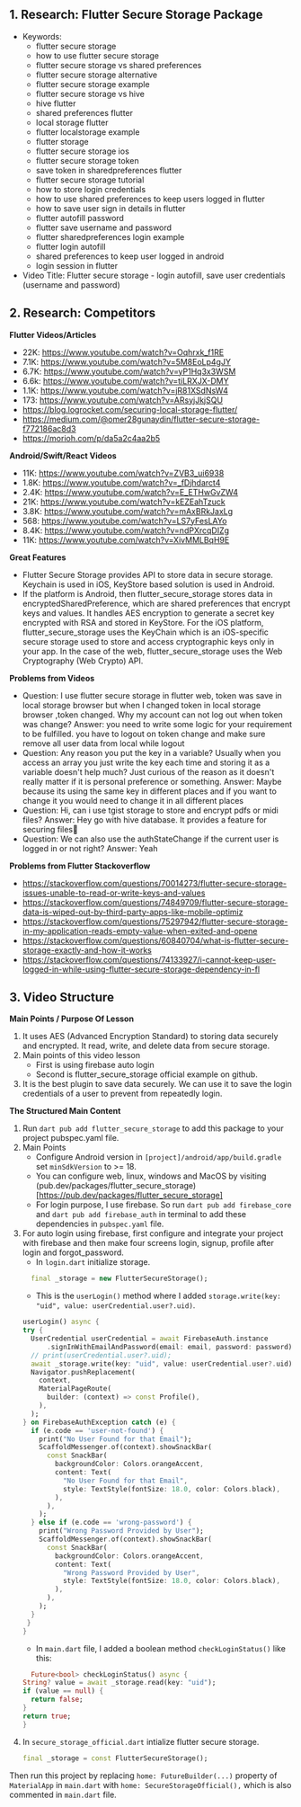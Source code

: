 ## 1. Research: Flutter Secure Storage Package 

- Keywords: 
  - flutter secure storage
  - how to use flutter secure storage
  - flutter secure storage vs shared preferences
  - flutter secure storage alternative
  - flutter secure storage example
  - flutter secure storage vs hive
  - hive flutter
  - shared preferences flutter
  - local storage flutter
  - flutter localstorage example
  - flutter storage
  - flutter secure storage ios
  - flutter secure storage token
  - save token in sharedpreferences flutter
  - flutter secure storage tutorial
  - how to store login credentials
  - how to use shared preferences to keep users logged in flutter
  - how to save user sign in details in flutter
  - flutter autofill password
  - flutter save username and password
  - flutter sharedpreferences login example
  - flutter login autofill
  - shared preferences to keep user logged in android
  - login session in flutter
- Video Title: Flutter secure storage - login autofill, save user credentials (username and password)

## 2. Research: Competitors

**Flutter Videos/Articles**

- 22K: https://www.youtube.com/watch?v=Oqhrxk_f1RE
- 7.1K: https://www.youtube.com/watch?v=5M8EoLp4gJY
- 6.7K: https://www.youtube.com/watch?v=yP1Hq3x3WSM
- 6.6k: https://www.youtube.com/watch?v=tiLRXJX-DMY
- 1.1K: https://www.youtube.com/watch?v=jR81XSdNsW4
- 173: https://www.youtube.com/watch?v=ARsyjJkjSQU
- https://blog.logrocket.com/securing-local-storage-flutter/
- https://medium.com/@omer28gunaydin/flutter-secure-storage-f772186ac8d3
- https://morioh.com/p/da5a2c4aa2b5

**Android/Swift/React Videos**

- 11K: https://www.youtube.com/watch?v=ZVB3_ui6938
- 1.8K: https://www.youtube.com/watch?v=_fDjhdarct4
- 2.4K: https://www.youtube.com/watch?v=E_ETHwGvZW4
- 21K: https://www.youtube.com/watch?v=kEZEahTzuck
- 3.8K: https://www.youtube.com/watch?v=mAxBRkJaxLg
- 568: https://www.youtube.com/watch?v=LS7yFesLAYo
- 8.4K: https://www.youtube.com/watch?v=ndPXrcqDIZg
- 11K: https://www.youtube.com/watch?v=XivMMLBqH9E

**Great Features** 
- Flutter Secure Storage provides API to store data in secure storage. Keychain is used in iOS, KeyStore based solution is used in Android.
- If the platform is Android, then flutter_secure_storage stores data in encryptedSharedPreference, which are shared preferences that encrypt keys and values. It handles AES encryption to generate a secret key encrypted with RSA and stored in KeyStore.
  For the iOS platform, flutter_secure_storage uses the KeyChain which is an iOS-specific secure storage used to store and access cryptographic keys only in your app.
  In the case of the web, flutter_secure_storage uses the Web Cryptography (Web Crypto) API.

**Problems from Videos** 
- Question: I use flutter secure storage in flutter web, token was save in local storage browser but when I changed token in local storage browser ,token changed. Why my account can not log out when token was change?
  Answer: you need to write some logic for your requirement to be fulfilled. you have to logout on token change and make sure remove all user data from local while logout
- Question: Any reason you put the key in a variable?  Usually when you access an array you just write the key each time and storing it as a variable doesn't help much?  Just curious of the reason as it doesn't really matter if it is personal preference or something.
  Answer: Maybe because its using the same key in different places and if you want to change it you would need to change it in all different places
- Question: Hi, can i use tgist storage to store and encrypt pdfs or midi files?
  Answer:  Hey go with hive database. It provides a feature for securing files🚀
- Question: We can also use the authStateChange if the current user is logged in or not right?
  Answer: Yeah

**Problems from Flutter Stackoverflow**

- https://stackoverflow.com/questions/70014273/flutter-secure-storage-issues-unable-to-read-or-write-keys-and-values
- https://stackoverflow.com/questions/74849709/flutter-secure-storage-data-is-wiped-out-by-third-party-apps-like-mobile-optimiz
- https://stackoverflow.com/questions/75297942/flutter-secure-storage-in-my-application-reads-empty-value-when-exited-and-opene
- https://stackoverflow.com/questions/60840704/what-is-flutter-secure-storage-exactly-and-how-it-works
- https://stackoverflow.com/questions/74133927/i-cannot-keep-user-logged-in-while-using-flutter-secure-storage-dependency-in-fl

## 3. Video Structure

**Main Points / Purpose Of Lesson**

1. It uses AES (Advanced Encryption Standard) to storing data securely and encrypted. It read, write, and delete data from secure storage.
2. Main points of this video lesson
    - First is using firebase auto login
    - Second is flutter_secure_storage official example on github.
3. It is the best plugin to save data securely. We can use it to save the login credentials of a user to prevent from repeatedly login.

**The Structured Main Content**
1. Run `dart pub add flutter_secure_storage` to add this package to your project pubspec.yaml file.
2. Main Points
    - Configure Android version in `[project]/android/app/build.gradle` set `minSdkVersion` to >= 18.
    - You can configure web, linux, windows and MacOS by visiting (pub.dev/packages/flutter_secure_storage)[https://pub.dev/packages/flutter_secure_storage]
    - For login purpose, I use firebase. So run `dart pub add firebase_core` and `dart pub add firebase_auth` in terminal to add these dependencies in `pubspec.yaml` file.
3. For auto login using firebase, first configure and integrate your project with firebase and then make four screens login, signup, profile after login and forgot_password.
    - In `login.dart` initialize storage.
    ```dart
      final _storage = new FlutterSecureStorage();
    ```
    - This is the `userLogin()` method where I added `storage.write(key: "uid", value: userCredential.user?.uid)`.
    ```dart
    userLogin() async {
    try {
      UserCredential userCredential = await FirebaseAuth.instance
          .signInWithEmailAndPassword(email: email, password: password);
      // print(userCredential.user?.uid);
      await _storage.write(key: "uid", value: userCredential.user?.uid);
      Navigator.pushReplacement(
        context,
        MaterialPageRoute(
          builder: (context) => const Profile(),
        ),
      );
    } on FirebaseAuthException catch (e) {
      if (e.code == 'user-not-found') {
        print("No User Found for that Email");
        ScaffoldMessenger.of(context).showSnackBar(
          const SnackBar(
            backgroundColor: Colors.orangeAccent,
            content: Text(
              "No User Found for that Email",
              style: TextStyle(fontSize: 18.0, color: Colors.black),
            ),
          ),
        );
      } else if (e.code == 'wrong-password') {
        print("Wrong Password Provided by User");
        ScaffoldMessenger.of(context).showSnackBar(
          const SnackBar(
            backgroundColor: Colors.orangeAccent,
            content: Text(
              "Wrong Password Provided by User",
              style: TextStyle(fontSize: 18.0, color: Colors.black),
            ),
          ),
        );
      }
     }
    }
    ```
    - In `main.dart` file, I added a boolean method `checkLoginStatus()` like this:
    ```dart
      Future<bool> checkLoginStatus() async {
    String? value = await _storage.read(key: "uid");
    if (value == null) {
      return false;
    }
    return true;
   }
    ```
4. In `secure_storage_official.dart` intialize flutter secure storage.
   ```dart
   final _storage = const FlutterSecureStorage();
   ```
Then run this project by replacing `home: FutureBuilder(...)` property of `MaterialApp` in `main.dart` with `home: SecureStorageOfficial(),` which is also commented in `main.dart` file.
